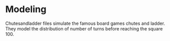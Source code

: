 # Modeling
Chutesandladder files simulate the famous board games chutes and ladder. 
They model the distribution of number of turns before reaching the square 100.
